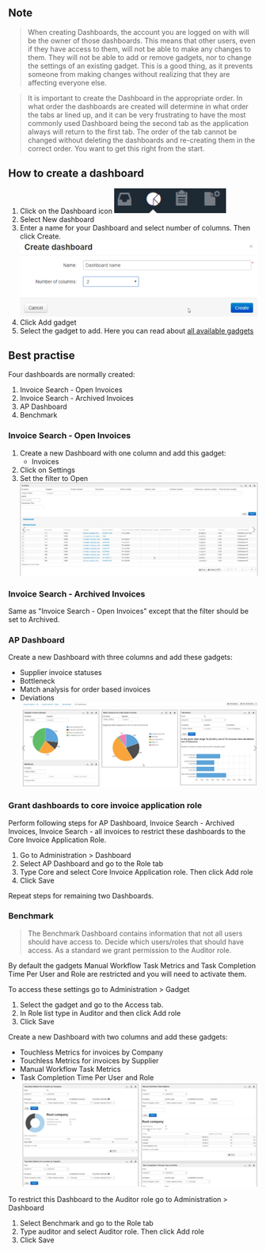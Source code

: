 ## Note

>When creating Dashboards, the account you are logged on with will be the owner of those dashboards. This means that other users, even if they have access to them, will not be able to make any changes to them. They will not be able to add or remove gadgets, nor to change the settings of an existing gadget. This is a good thing, as it prevents someone from making changes without realizing that they are affecting everyone else.

>It is important to create the Dashboard in the appropriate order. In what order the dashboards are created will determine in what order the tabs ar lined up, and it can be very frustrating to have the most commonly used Dashboard being the second tab as the application always will return to the first tab. The order of the tab cannot be changed without deleting the dashboards and re-creating them in the correct order. You want to get this right from the start.

## How to create a dashboard

1. Click on the Dashboard icon 
![](../../images/Dashboard_icon.png)
2. Select New dashboard
3. Enter a name for your Dashboard and select number of columns. Then click Create.
![](../../images/Create_dashboard.png)
4. Click Add gadget
5. Select the gadget to add. Here you can read about [all available gadgets](https://success.mediusflow.com/documentation/administration_guide/administration_pages/gadget/)

## Best practise

Four dashboards are normally created: 
1. Invoice Search - Open Invoices
2. Invoice Search - Archived Invoices
3. AP Dashboard 
4. Benchmark

### Invoice Search - Open Invoices

1. Create a new Dashboard with one column and add this gadget: 
   - Invoices
2. Click on Settings 
3. Set the filter to Open
![](../../images/Invoice_search_open.png)

### Invoice Search - Archived Invoices

Same as "Invoice Search - Open Invoices" except that the filter should be set to Archived.

### AP Dashboard

Create a new Dashboard with three columns and add these gadgets:
- Supplier invoice statuses
- Bottleneck
- Match analysis for order based invoices
- Deviations
![](../../images/AP_dashboard.png)

### Grant dashboards to core invoice application role

Perform following steps for AP Dashboard, Invoice Search - Archived Invoices, Invoice Search - all invoices to restrict these dashboards to the Core Invoice Application Role.
1. Go to Administration > Dashboard
2. Select AP Dashboard and go to the Role tab
3. Type Core and select Core Invoice Application role. Then click Add role
4. Click Save

Repeat steps for remaining two Dashboards. 

### Benchmark

>The Benchmark Dashboard contains information that not all users should have access to. Decide which users/roles that should have access. As a standard we grant permission to the Auditor role.

By default the gadgets Manual Workflow Task Metrics and Task Completion Time Per User and Role are restricted and you will need to activate them.

To access these settings go to Administration > Gadget
1. Select the gadget and go to the Access tab.
2. In Role list type in Auditor and then click Add role 
3. Click Save

Create a new Dashboard with two columns and add these gadgets:
- Touchless Metrics for invoices by Company
- Touchless Metrics for invoices by Supplier
- Manual Workflow Task Metrics
- Task Completion Time Per User and Role
![](../../images/Benchmark_dashboard.png)

To restrict this Dashboard to the Auditor role go to Administration > Dashboard
1. Select Benchmark and go to the Role tab
2. Type auditor and select Auditor role. Then click Add role
3. Click Save


